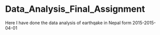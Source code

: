 # Data_Analysis_Final_Assignment
Here I have done the data analysis of earthqake in Nepal form 2015-2015-04-01
